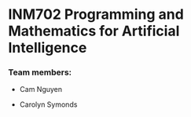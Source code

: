 # INM702 Programming and Mathematics for Artificial Intelligence

### Team members: 

- Cam Nguyen
  
- Carolyn Symonds
